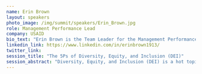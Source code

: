 ```yaml
---
name: Erin Brown
layout: speakers
photo_image: /img/summit/speakers/Erin_Brown.jpg
role: Management Performance Lead
company: USAID
bio_text: "Erin Brown is the Team Leader for the Management Performance Strengthening Team in the Management Bureau’s Office of Management Policy, Budget and Operational Performance. Before that she launched USAID’s new Diversity, Equity, Inclusion, and Accessibility (DEIA) agenda as the Agency’s Acting Chief DEIA Officer in the Office of the Administrator, including development of its 2021 DEIA Strategic Plan and an Equity Action Plan that highlights the Agency’s key actions to address equity across its programs and partnerships. A strategy and organizational transformation subject matter expert with 23 years of experience in the public and private sectors, Ms. Brown joined the United States Agency for International Development in 2012 as a Franklin Fellow after 13 years in the private sector where she led medium and large-scale strategic planning, business process improvement, and organizational change management initiatives for defense and civilian government agencies. Prior to joining USAID, Ms. Brown was a Senior Principal at the Hay Group, a global management consulting firm, where she led the Building Effective Organizations Practice in the Federal Sector."
linkedin_link: https://www.linkedin.com/in/erinbrown1913/
twitter_link: 
session_title: "The 5Ps of Diversity, Equity, and Inclusion (DEI)"
session_abstract: "Diversity, Equity, and Inclusion (DEI) is a hot topic across multiple industries and sectors, especially since the untimely death of George Floyd in 2020. While strategies, tools, and techniques to drive development of inclusive financial systems is the focus of the Interledger Summit, is that goal possible without a strong focus on diversity, equity, and inclusion by actors in the financial inclusion space across all aspects of their operations? In this talk, you will hear from Erin Brown, former Acting Chief Diversity Officer at the United States Agency for International Development (USAID) as she discusses the 5 Ps of Diversity, Equity, and Inclusion, and how she used a focus on the 5 Ps of DEI to build USAID's Diversity, Equity, Inclusion, and Accessibility (DEIA) program. Through these 5Ps, you will gain awareness as to how our ability to achieve equity and financial inclusion may not be possible until that same focus and intention is used to increase diversity, equity, and inclusion within our own organizations (i.e., it starts at home). Erin will also cover a few foundational strategies to level up on our DEI efforts so that it both benefits our organizations internally and improved our ability to promote greater financial equity and inclusion outcomes."
---
```


